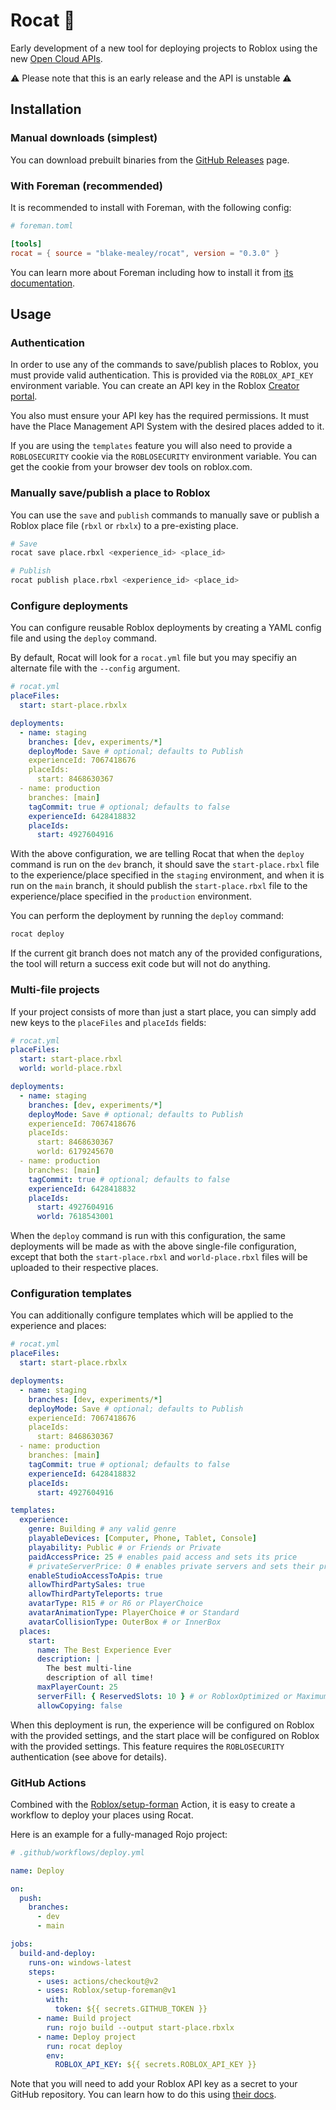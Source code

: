 # Rocat 🚀

Early development of a new tool for deploying projects to Roblox using the new [Open Cloud
APIs](https://devforum.roblox.com/t/open-cloud-publishing-your-places-with-api-keys-is-now-live/1485135).

⚠ Please note that this is an early release and the API is unstable ⚠

## Installation

### Manual downloads (simplest)

You can download prebuilt binaries from the [GitHub
Releases](https://github.com/blake-mealey/rocat/releases) page.

### With Foreman (recommended)

It is recommended to install with Foreman, with the following config:

```toml
# foreman.toml

[tools]
rocat = { source = "blake-mealey/rocat", version = "0.3.0" }
```

You can learn more about Foreman including how to install it from [its
documentation](https://github.com/Roblox/foreman#readme).

## Usage

### Authentication

In order to use any of the commands to save/publish places to Roblox, you must provide valid
authentication. This is provided via the `ROBLOX_API_KEY` environment variable. You can create an
API key in the Roblox [Creator portal](https://create.roblox.com/credentials).

You also must ensure your API key has the required permissions. It must have the Place Management
API System with the desired places added to it.

If you are using the `templates` feature you will also need to provide a `ROBLOSECURITY` cookie via
the `ROBLOSECURITY` environment variable. You can get the cookie from your browser dev tools on
roblox.com.

### Manually save/publish a place to Roblox

You can use the `save` and `publish` commands to manually save or publish a Roblox place file
(`rbxl` or `rbxlx`) to a pre-existing place.

```sh
# Save
rocat save place.rbxl <experience_id> <place_id>

# Publish
rocat publish place.rbxl <experience_id> <place_id>
```

### Configure deployments

You can configure reusable Roblox deployments by creating a YAML config file and using the `deploy`
command.

By default, Rocat will look for a `rocat.yml` file but you may specifiy an alternate file with the
`--config` argument.

```yml
# rocat.yml
placeFiles:
  start: start-place.rbxlx

deployments:
  - name: staging
    branches: [dev, experiments/*]
    deployMode: Save # optional; defaults to Publish
    experienceId: 7067418676
    placeIds:
      start: 8468630367
  - name: production
    branches: [main]
    tagCommit: true # optional; defaults to false
    experienceId: 6428418832
    placeIds:
      start: 4927604916
```

With the above configuration, we are telling Rocat that when the `deploy` command is run on the
`dev` branch, it should save the `start-place.rbxl` file to the experience/place specified in the
`staging` environment, and when it is run on the `main` branch, it should publish the
`start-place.rbxl` file to the experience/place specified in the `production` environment.

You can perform the deployment by running the `deploy` command:

```sh
rocat deploy
```

If the current git branch does not match any of the provided configurations, the tool will return a
success exit code but will not do anything.

### Multi-file projects

If your project consists of more than just a start place, you can simply add new keys to the
`placeFiles` and `placeIds` fields:

```yml
# rocat.yml
placeFiles:
  start: start-place.rbxl
  world: world-place.rbxl

deployments:
  - name: staging
    branches: [dev, experiments/*]
    deployMode: Save # optional; defaults to Publish
    experienceId: 7067418676
    placeIds:
      start: 8468630367
      world: 6179245670
  - name: production
    branches: [main]
    tagCommit: true # optional; defaults to false
    experienceId: 6428418832
    placeIds:
      start: 4927604916
      world: 7618543001
```

When the `deploy` command is run with this configuration, the same deployments will be made as with
the above single-file configuration, except that both the `start-place.rbxl` and `world-place.rbxl`
files will be uploaded to their respective places.

### Configuration templates

You can additionally configure templates which will be applied to the experience and places:

```yml
# rocat.yml
placeFiles:
  start: start-place.rbxlx

deployments:
  - name: staging
    branches: [dev, experiments/*]
    deployMode: Save # optional; defaults to Publish
    experienceId: 7067418676
    placeIds:
      start: 8468630367
  - name: production
    branches: [main]
    tagCommit: true # optional; defaults to false
    experienceId: 6428418832
    placeIds:
      start: 4927604916

templates:
  experience:
    genre: Building # any valid genre
    playableDevices: [Computer, Phone, Tablet, Console]
    playability: Public # or Friends or Private
    paidAccessPrice: 25 # enables paid access and sets its price
    # privateServerPrice: 0 # enables private servers and sets their price
    enableStudioAccessToApis: true
    allowThirdPartySales: true
    allowThirdPartyTeleports: true
    avatarType: R15 # or R6 or PlayerChoice
    avatarAnimationType: PlayerChoice # or Standard
    avatarCollisionType: OuterBox # or InnerBox
  places:
    start:
      name: The Best Experience Ever
      description: |
        The best multi-line
        description of all time!
      maxPlayerCount: 25
      serverFill: { ReservedSlots: 10 } # or RobloxOptimized or Maximum
      allowCopying: false
```

When this deployment is run, the experience will be configured on Roblox with the provided settings,
and the start place will be configured on Roblox with the provided settings. This feature requires
the `ROBLOSECURITY` authentication (see above for details).

### GitHub Actions

Combined with the [Roblox/setup-forman](https://github.com/Roblox/setup-foreman) Action, it is easy
to create a workflow to deploy your places using Rocat.

Here is an example for a fully-managed Rojo project:

```yml
# .github/workflows/deploy.yml

name: Deploy

on:
  push:
    branches:
      - dev
      - main

jobs:
  build-and-deploy:
    runs-on: windows-latest
    steps:
      - uses: actions/checkout@v2
      - uses: Roblox/setup-foreman@v1
        with:
          token: ${{ secrets.GITHUB_TOKEN }}
      - name: Build project
        run: rojo build --output start-place.rbxlx
      - name: Deploy project
        run: rocat deploy
        env:
          ROBLOX_API_KEY: ${{ secrets.ROBLOX_API_KEY }}
```

Note that you will need to add your Roblox API key as a secret to your GitHub repository. You can
learn how to do this using [their
docs](https://docs.github.com/en/actions/security-guides/encrypted-secrets#creating-encrypted-secrets-for-a-repository).
